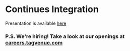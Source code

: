 # Continues Integration

Presentation is available [here](https://github.com/tagvenue/random/blob/master/shared/20190701_meetup_phpers_tagvenue.pdf)


### P.S. We're hiring! Take a look at our openings at [careers.tagvenue.com](https://careers.tagvenue.com)
